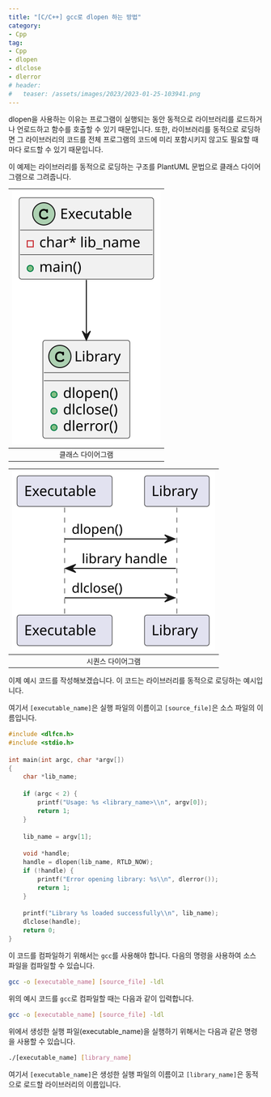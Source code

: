 ```yaml
---
title: "[C/C++] gcc로 dlopen 하는 방법"
category: 
- Cpp
tag:
- Cpp
- dlopen
- dlclose
- dlerror
# header:
#   teaser: /assets/images/2023/2023-01-25-103941.png
---
```


dlopen을 사용하는 이유는 프로그램이 실행되는 동안 동적으로 라이브러리를 로드하거나 언로드하고 함수를 호출할 수 있기 때문입니다. 또한, 라이브러리를 동적으로 로딩하면 그 라이브러리의 코드를 전체 프로그램의 코드에 미리 포함시키지 않고도 필요할 때마다 로드할 수 있기 때문입니다.

이 예제는 라이브러리를 동적으로 로딩하는 구조를 PlantUML 문법으로 클래스 다이어그램으로 그려줍니다.

|![](/plantuml/2023-02-13-dlopen-class-diagram.svg)|
|:---:|
|클래스 다이어그램|

|![](/plantuml/2023-02-13-dlopen-sequence-diagram.svg)|
|:---:|
|시퀀스 다이어그램|


이제 예시 코드를 작성해보겠습니다. 이 코드는 라이브러리를 동적으로 로딩하는 예시입니다.

여기서 ```[executable_name]```은 실행 파일의 이름이고 ```[source_file]```은 소스 파일의 이름입니다.

```c
#include <dlfcn.h>
#include <stdio.h>

int main(int argc, char *argv[])
{
    char *lib_name;

    if (argc < 2) {
        printf("Usage: %s <library_name>\\n", argv[0]);
        return 1;
    }

    lib_name = argv[1];

    void *handle;
    handle = dlopen(lib_name, RTLD_NOW);
    if (!handle) {
        printf("Error opening library: %s\\n", dlerror());
        return 1;
    }

    printf("Library %s loaded successfully\\n", lib_name);
    dlclose(handle);
    return 0;
}

```

이 코드를 컴파일하기 위해서는 `gcc`를 사용해야 합니다. 다음의 명령을 사용하여 소스 파일을 컴파일할 수 있습니다.

```bash
gcc -o [executable_name] [source_file] -ldl
```

위의 예시 코드를 `gcc`로 컴파일할 때는 다음과 같이 입력합니다.

```bash
gcc -o [executable_name] [source_file] -ldl
```

위에서 생성한 실행 파일(executable_name)을 실행하기 위해서는 다음과 같은 명령을 사용할 수 있습니다.

```bash
./[executable_name] [library_name]
```

여기서 `[executable_name]`은 생성한 실행 파일의 이름이고 `[library_name]`은 동적으로 로드할 라이브러리의 이름입니다.